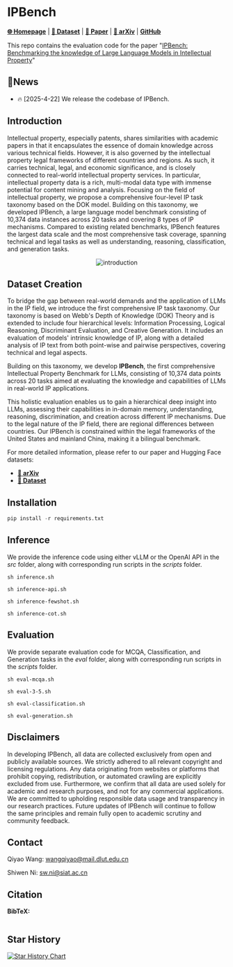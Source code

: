 # IPBench
[**🌐 Homepage**](https://IPBench.github.io/) | [**🤗 Dataset**](https://huggingface.co/datasets/IPBench/IPBench) | [**🤗 Paper**]() | [**📖 arXiv**]() | [**GitHub**](https://github.com/IPBench/IPBench)


This repo contains the evaluation code for the paper "[IPBench: Benchmarking the knowledge of Large Language Models in Intellectual Property]()"
## 🔔News

- 🔥 [2025-4-22] We release the codebase of IPBench.

## Introduction

Intellectual property, especially patents, shares similarities with academic papers in that it encapsulates the essence of domain knowledge across various technical fields. However, it is also governed by the intellectual property legal frameworks of different countries and regions. As such, it carries technical, legal, and economic significance, and is closely connected to real-world intellectual property services. In particular, intellectual property data is a rich, multi-modal data type with immense potential for content mining and analysis. Focusing on the field of intellectual property, we propose a comprehensive four-level IP task taxonomy based on the DOK model. Building on this taxonomy, we developed IPBench, a large language model benchmark consisting of 10,374 data instances across 20 tasks and covering 8 types of IP mechanisms. Compared to existing related benchmarks, IPBench features the largest data scale and the most comprehensive task coverage, spanning technical and legal tasks as well as understanding, reasoning, classification, and generation tasks.

<p align="center">
  <img src="framework.bmp" alt="introduction">
</p>

## Dataset Creation

To bridge the gap between real-world demands and the application of LLMs in the IP field, we introduce the first comprehensive IP task taxonomy. Our taxonomy is based on Webb's Depth of Knowledge (DOK) Theory and is extended to include four hierarchical levels: Information Processing, Logical Reasoning, Discriminant Evaluation, and Creative Generation. It includes an evaluation of models' intrinsic knowledge of IP, along with a detailed analysis of IP text from both point-wise and pairwise perspectives, covering technical and legal aspects.

Building on this taxonomy, we develop **IPBench**, the first comprehensive Intellectual Property Benchmark for LLMs, consisting of 10,374 data points across 20 tasks aimed at evaluating the knowledge and capabilities of LLMs in real-world IP applications.

This holistic evaluation enables us to gain a hierarchical deep insight into LLMs, assessing their capabilities in in-domain memory, understanding, reasoning, discrimination, and creation across different IP mechanisms. Due to the legal nature of the IP field, there are regional differences between countries. Our IPBench is constrained within the legal frameworks of the United States and mainland China, making it a bilingual benchmark.

For more detailed information, please refer to our paper and Hugging Face datasets:

- [**📖 arXiv**]()
- [**🤗 Dataset**](https://huggingface.co/datasets/IPBench/IPBench)


## Installation
```python
pip install -r requirements.txt
```

## Inference

We provide the inference code using either vLLM or the OpenAI API in the *src* folder, along with corresponding run scripts in the *scripts* folder.
```
sh inference.sh

sh inference-api.sh

sh inference-fewshot.sh

sh inference-cot.sh
```

## Evaluation

We provide separate evaluation code for MCQA, Classification, and Generation tasks in the *eval* folder, along with corresponding run scripts in the *scripts* folder.
```
sh eval-mcqa.sh

sh eval-3-5.sh

sh eval-classification.sh

sh eval-generation.sh
```

## Disclaimers
In developing IPBench, all data are collected exclusively from open and publicly available sources. We strictly adhered to all relevant copyright and licensing regulations. Any data originating from websites or platforms that prohibit copying, redistribution, or automated crawling are explicitly excluded from use. Furthermore, we confirm that all data are used solely for academic and research purposes, and not for any commercial applications. We are committed to upholding responsible data usage and transparency in our research practices. Future updates of IPBench will continue to follow the same principles and remain fully open to academic scrutiny and community feedback.

## Contact
Qiyao Wang: wangqiyao@mail.dlut.edu.cn

Shiwen Ni: sw.ni@siat.ac.cn

## Citation

**BibTeX:**
```bibtex

```

## Star History
[![Star History Chart](https://api.star-history.com/svg?repos=IPBench/IPBench&type=Date)](https://star-history.com/#IPBench/IPBench&Date)
